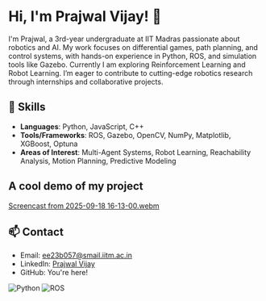 # Hi, I'm Prajwal Vijay! 👋

I'm Prajwal, a 3rd-year undergraduate at IIT Madras passionate about robotics and AI. My work focuses on differential games, path planning, and control systems, with hands-on experience in Python, ROS, and simulation tools like Gazebo. Currently I am exploring Reinforcement Learning and Robot Learning. I’m eager to contribute to cutting-edge robotics research through internships and collaborative projects.

## 🔧 Skills
- **Languages**: Python, JavaScript, C++
- **Tools/Frameworks**: ROS, Gazebo, OpenCV, NumPy, Matplotlib, XGBoost, Optuna
- **Areas of Interest**: Multi-Agent Systems, Robot Learning, Reachability Analysis, Motion Planning, Predictive Modeling

## A cool demo of my project
[Screencast from 2025-09-18 16-13-00.webm](https://github.com/user-attachments/assets/1334d0a8-040c-4379-8ce5-7cc6c820cb20)

## 📫 Contact
- Email: ee23b057@smail.iitm.ac.in
- LinkedIn: [Prajwal Vijay](https://www.linkedin.com/in/prajwal-vijay-b43b4427b/)
- GitHub: You're here!

![Python](https://img.shields.io/badge/Python-3.12-blue) ![ROS](https://img.shields.io/badge/ROS2-Humble-green)
